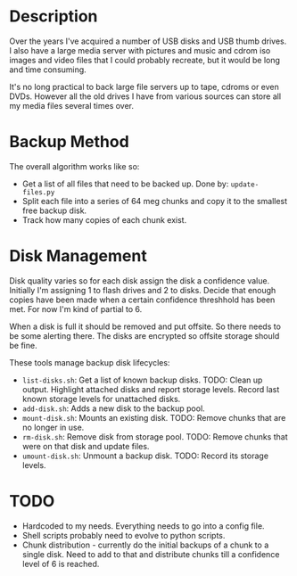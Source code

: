 # Description

Over the years I've acquired a number of USB disks and USB thumb drives.
I also have a large media server with pictures and music and cdrom iso
images and video files that I could probably recreate, but it would be
long and time consuming.

It's no long practical to back large file servers up to tape, cdroms or
even DVDs. However all the old drives I have from various sources can
store all my media files several times over.

# Backup Method

The overall algorithm works like so:

  * Get a list of all files that need to be backed up.
    Done by: `update-files.py`
  * Split each file into a series of 64 meg chunks and copy
    it to the smallest free backup disk.
  * Track how many copies of each chunk exist.

# Disk Management

Disk quality varies so for each disk assign the disk a confidence value.
Initially I'm assigning 1 to flash drives and 2 to disks.  Decide that
enough copies have been made when a certain confidence threshhold has
been met.  For now I'm kind of partial to 6.

When a disk is full it should be removed and put offsite.  So there
needs to be some alerting there.  The disks are encrypted so offsite
storage should be fine.

These tools manage backup disk lifecycles:

  * `list-disks.sh`: Get a list of known backup disks.
    TODO: Clean up output. Highlight attached disks and report
          storage levels. Record last known storage levels for
          unattached disks.
  * `add-disk.sh`: Adds a new disk to the backup pool.
  * `mount-disk.sh`: Mounts an existing disk.
    TODO: Remove chunks that are no longer in use.
  * `rm-disk.sh`: Remove disk from storage pool.
    TODO: Remove chunks that were on that disk and update files.
  * `umount-disk.sh`: Unmount a backup disk.
    TODO: Record its storage levels.

# TODO

  * Hardcoded to my needs. Everything needs to go into a config file.
  * Shell scripts probably need to evolve to python scripts.
  * Chunk distribution - currently do the initial backups of a chunk to
    a single disk.  Need to add to that and distribute chunks till a
    confidence level of 6 is reached.
